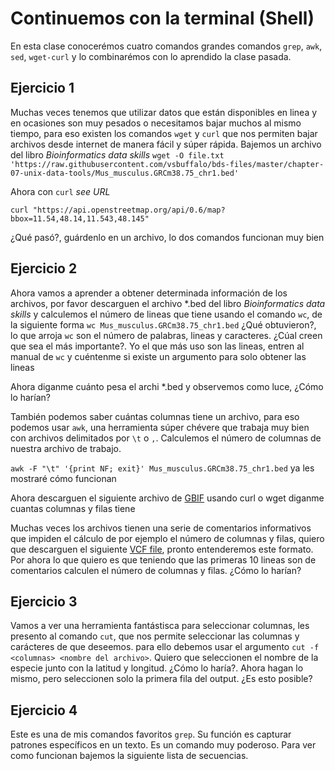# **Continuemos con la terminal (Shell)**

En esta clase conocerémos cuatro comandos grandes comandos ```grep```, ```awk```, ```sed```, ```wget-curl``` y lo combinarémos con lo aprendido la clase pasada.

## Ejercicio 1  

Muchas veces tenemos que utilizar datos que están disponibles en linea y en ocasiones son muy pesados o necesitamos bajar muchos al mismo tiempo, para eso existen los comandos ```wget``` y ```curl```  que nos permiten bajar archivos desde internet de manera fácil y súper rápida. Bajemos un archivo del libro *Bioinformatics data skills* ```wget -O file.txt 'https://raw.githubusercontent.com/vsbuffalo/bds-files/master/chapter-07-unix-data-tools/Mus_musculus.GRCm38.75_chr1.bed'```

Ahora con ```curl``` *see URL*

```curl "https://api.openstreetmap.org/api/0.6/map?bbox=11.54,48.14,11.543,48.145"```

¿Qué pasó?, guárdenlo en un archivo, lo dos comandos funcionan muy bien

## Ejercicio 2

Ahora vamos a aprender a obtener determinada información de los archivos, por favor descarguen el archivo *.bed del libro *Bioinformatics data skills* y calculemos el número de lineas que tiene usando el comando ```wc```, de la siguiente forma ```wc Mus_musculus.GRCm38.75_chr1.bed``` ¿Qué obtuvieron?, lo que arroja ```wc``` son el número de palabras, lineas y caracteres. ¿Cúal creen que sea el más importante?. Yo el que más uso son las lineas, entren al manual de ```wc``` y cuéntenme si existe un argumento para solo obtener las lineas

Ahora diganme cuánto pesa el archi *.bed y observemos como luce, ¿Cómo lo harían?

También podemos saber cuántas columnas tiene un archivo, para eso podemos usar ```awk```, una herramienta súper chévere que trabaja muy bien con archivos delimitados por ```\t``` o ```,```. Calculemos el número de columnas de nuestra archivo de trabajo.

```awk -F "\t" '{print NF; exit}' Mus_musculus.GRCm38.75_chr1.bed``` ya les mostraré cómo funcionan

Ahora descarguen el siguiente archivo de [GBIF](https://raw.githubusercontent.com/fcsalgado/bioinformatics_urosario/master/files/gbif_ocurrences.csv) usando curl o wget diganme cuantas columnas y filas tiene

Muchas veces los archivos tienen una serie de comentarios informativos que impiden el cálculo de por ejemplo el número de columnas y filas, quiero que descarguen el siguiente [VCF file](https://raw.githubusercontent.com/fcsalgado/bioinformatics_urosario/master/files/random_ploythore.vcf), pronto entenderemos este formato. Por ahora lo que quiero es que teniendo que las primeras 10 lineas son de comentarios calculen el número de columnas y filas. ¿Cómo lo harían?


## Ejercicio 3

Vamos a ver una herramienta fantástisca para seleccionar columnas, les presento al comando  ```cut```, que nos permite seleccionar las columnas y carácteres de que deseemos. para ello debemos usar el argumento ```cut -f <columnas> <nombre del archivo>```. Quiero que seleccionen el nombre de la especie junto con la latitud y longitud. ¿Cómo lo haría?. Ahora hagan lo mismo, pero seleccionen solo la primera fila del output. ¿Es esto posible?

## Ejercicio 4

Este es una de mis comandos favoritos ```grep```. Su función es capturar patrones específicos en un texto. Es un comando muy poderoso. Para ver como funcionan bajemos la siguiente lista de secuencias.
